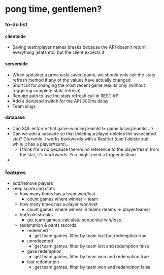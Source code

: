 # pong time, gentlemen?

### to-do list

#### clientside

* Saving team/player names breaks because the API doesn't return everything (stats etc) but the client expects it


#### serverside

* When updating a previously saved game, we should only call the stats refresh method if any of the values have actually changed
* Shortcut for changing the most recent game results only (without triggering complete stats refresh)
* Require auth to use the stats refresh call in REST API
* Add a dev/prod switch for the API 300ms delay
* Team slugs


#### database

* Can SQL enforce that game.winningTeamId != game.losingTeamId ...?
* Can we add a cascade so that deleting a player deletes the associated stat? Currently it works backwards with a Restrict (can't delete stat while it has a player/team)...
    * I think it's a no because there's no reference to the player/team from the stat, it's backwards. You might need a trigger instead.
*



### features

* add/remove players
* keep score and stats
    * how many times has a team won/lost
        * count games where winner = team
    * how many times has a player won/lost
        * count games where winner in teams (teams => player.teams)
    * hot/cold streaks
        * get team games. calculate sequential win/loss.
    * redemption & pants records
        * redeemed
            * get team games. filter by team lost but redemption true
        * unredeemed
            * get team games. filter by team lost and redemption false
        * gave redemption
            * get team games, filter by team won and redemption true
        * lost redemption
            * get team games, filter by team won and redemption false


